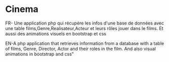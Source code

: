 # Cinema
FR- Une application php qui récupère les infos d'une base de données avec une table films,Genre,Realisateur,Acteur et leurs rôles jouer dans le films.
Et aussi des animations visuels en bootstrap et css<br>

EN-A php application that retrieves information from a database with a table of films, Genre, Director, Actor and their roles in the film. And also visual animations in bootstrap and css"
